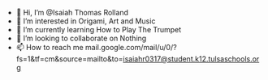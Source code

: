 - 👋 Hi, I’m @Isaiah Thomas Rolland
- 👀 I’m interested in Origami, Art and Music
- 🌱 I’m currently learning How to Play The Trumpet
- 💞️ I’m looking to collaborate on Nothing
- 📫 How to reach me mail.google.com/mail/u/0/?fs=1&tf=cm&source=mailto&to=isaiahr0317@student.k12.tulsaschools.org

<!---
IsThRo/IsThRo is a ✨ special ✨ repository because its `README.md` (this file) appears on your GitHub profile.
You can click the Preview link to take a look at your changes.
--->
